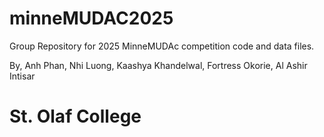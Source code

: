 # minneMUDAC2025

Group Repository for 2025 MinneMUDAc competition code and data files. 

By, 
Anh Phan, Nhi Luong, Kaashya Khandelwal, Fortress Okorie, Al Ashir Intisar

# St. Olaf College
